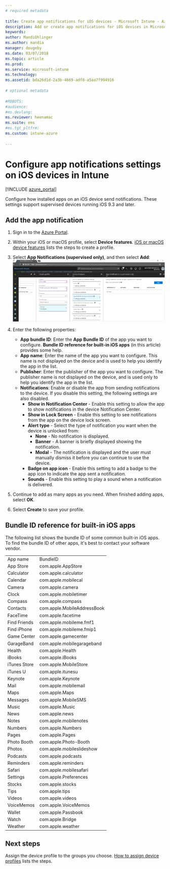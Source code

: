 ```yaml
---
# required metadata

title: Create app notifications for iOS devices - Microsoft Intune - Azure | Microsoft Docs
description: Add or create app notifications for iOS devices in Microsoft Intune. Choose which apps to send notifications, configure the notification settings on the lock screen, enable sound, choose the type of alert, and add a badge.
keywords:
author: MandiOhlinger
ms.author: mandia
manager: dougeby
ms.date: 03/07/2018
ms.topic: article
ms.prod:
ms.service: microsoft-intune
ms.technology:
ms.assetid: bda26d1d-2a3b-4669-adf8-a5aa7f994916

# optional metadata

#ROBOTS:
#audience:
#ms.devlang:
ms.reviewer: heenamac
ms.suite: ems
#ms.tgt_pltfrm:
ms.custom: intune-azure

---
```


# Configure app notifications settings on iOS devices in Intune

[!INCLUDE [azure_portal](./includes/azure_portal.md)]

Configure how installed apps on an iOS device send notifications. These settings support supervised devices running iOS 9.3 and later.

## Add the app notification

1. Sign in to the [Azure Portal](https://portal.azure.com).
2. Within your iOS or macOS profile, select **Device features**. [iOS or macOS device features](device-features-configure.md) lists the steps to create a profile.
3. Select **App Notifications (supervised only)**, and then select **Add**: 
   ![Add app notification in iOS or macOS profile in Intune](./media/ios-macos-app-notifications.png)
4. Enter the following properties:

   - **App bundle ID**: Enter the **App Bundle ID** of the app you want to configure. **Bundle ID reference for built-in iOS apps** (in this article) provides some help.
   - **App name**: Enter the name of the app you want to configure. This name is not displayed on the device and is used to help you identify the app in the list.
   - **Publisher**: Enter the publisher of the app you want to configure. The publisher name is not displayed on the device, and is used only to help you identify the app in the list.
   - **Notifications**: Enable or disable the app from sending notifications to the device. If you disable this setting, the following settings are also disabled.
     - **Show in Notification Center** - Enable this setting to allow the app to show notifications in the device Notification Center.
     - **Show in Lock Screen** - Enable this setting to see notifications from the app on the device lock screen.
     - **Alert type** - Select the type of notification you want when the device is unlocked from:
       - **None** - No notification is displayed.
       - **Banner** - A banner is briefly displayed showing the notification.
       - **Modal** - The notification is displayed and the user must manually dismiss it before you can continue to use the device.
     - **Badge on app icon** - Enable this setting to add a badge to the app icon to indicate the app sent a notification.
     - **Sounds** - Enable this setting to play a sound when a notification is delivered.

5. Continue to add as many apps as you need. When finished adding apps, select **OK**.
6. Select **Create** to save your profile.

## Bundle ID reference for built-in iOS apps

The following list shows the bundle ID of some common built-in iOS apps. To find the bundle ID of other apps, it's best to contact your software vendor.

|||
|-|-|
|App name|BundleID|
|App Store|com.apple.AppStore|
|Calculator|com.apple.calculator|
|Calendar|com.apple.mobilecal|
|Camera|com.apple.camera|
|Clock|com.apple.mobiletimer|
|Compass|com.apple.compass|
|Contacts|com.apple.MobileAddressBook|
|FaceTime|com.apple.facetime|
|Find Friends|com.apple.mobileme.fmf1|
|Find iPhone|com.apple.mobileme.fmip1|
|Game Center|com.apple.gamecenter|
|GarageBand|com.apple.mobilegarageband|
|Health|com.apple.Health|
|iBooks|com.apple.iBooks|
|iTunes Store|com.apple.MobileStore|
|iTunes U|com.apple.itunesu|
|Keynote|com.apple.Keynote|
|Mail|com.apple.mobilemail|
|Maps|com.apple.Maps|
|Messages|com.apple.MobileSMS|
|Music|com.apple.Music|
|News|com.apple.news|
|Notes|com.apple.mobilenotes|
|Numbers|com.apple.Numbers|
|Pages|com.apple.Pages|
|Photo Booth|com.apple.Photo-Booth|
|Photos|com.apple.mobileslideshow|
|Podcasts|com.apple.podcasts|
|Reminders|com.apple.reminders|
|Safari|com.apple.mobilesafari|
|Settings|com.apple.Preferences|
|Stocks|com.apple.stocks|
|Tips|com.apple.tips|
|Videos|com.apple.videos|
|VoiceMemos|com.apple.VoiceMemos|
|Wallet|com.apple.Passbook|
|Watch|com.apple.Bridge|
|Weather|com.apple.weather|

## Next steps

Assign the device profile to the groups you choose. [How to assign device profiles](device-profile-assign.md) lists the steps.